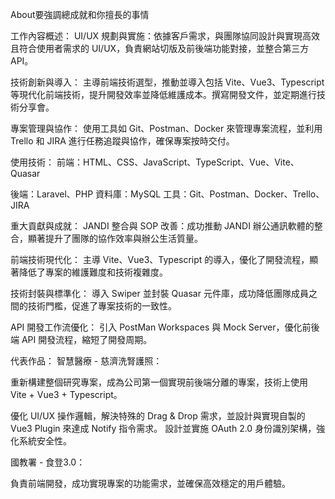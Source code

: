 About要強調總成就和你擅長的事情

工作內容概述：
UI/UX 規劃與實施：依據客戶需求，與團隊協同設計與實現高效且符合使用者需求的 UI/UX，負責網站切版及前後端功能對接，並整合第三方 API。

技術創新與導入：
主導前端技術選型，推動並導入包括 Vite、Vue3、Typescript 等現代化前端技術，提升開發效率並降低維護成本。撰寫開發文件，並定期進行技術分享會。

專案管理與協作：
使用工具如 Git、Postman、Docker 來管理專案流程，並利用 Trello 和 JIRA 進行任務追蹤與協作，確保專案按時交付。

使用技術：
前端：HTML、CSS、JavaScript、TypeScript、Vue、Vite、Quasar

後端：Laravel、PHP
資料庫：MySQL
工具：Git、Postman、Docker、Trello、JIRA

重大貢獻與成就：
JANDI 整合與 SOP 改善：成功推動 JANDI 辦公通訊軟體的整合，顯著提升了團隊的協作效率與辦公生活質量。

前端技術現代化：
主導 Vite、Vue3、Typescript 的導入，優化了開發流程，顯著降低了專案的維護難度和技術複雜度。

技術封裝與標準化：
導入 Swiper 並封裝 Quasar 元件庫，成功降低團隊成員之間的技術門檻，促進了專案技術的一致性。

API 開發工作流優化：
引入 PostMan Workspaces 與 Mock Server，優化前後端 API 開發流程，縮短了開發周期。

代表作品：
智慧醫療 - 慈濟洗腎護照：

重新構建整個研究專案，成為公司第一個實現前後端分離的專案，技術上使用 Vite + Vue3 + Typescript。

優化 UI/UX 操作邏輯，解決特殊的 Drag & Drop 需求，並設計與實現自製的 Vue3 Plugin 來達成 Notify 指令需求。
設計並實施 OAuth 2.0 身份識別架構，強化系統安全性。

國教署 - 食登3.0：

負責前端開發，成功實現專案的功能需求，並確保高效穩定的用戶體驗。
